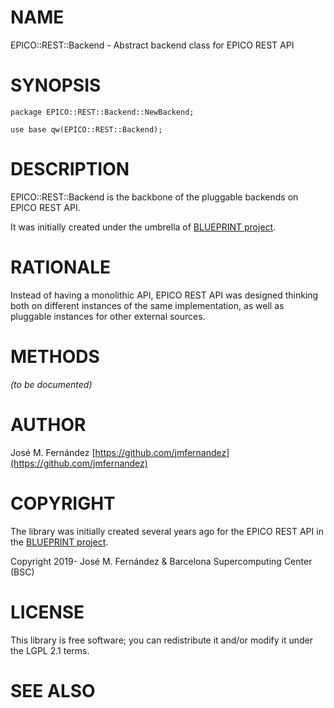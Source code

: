# NAME

EPICO::REST::Backend - Abstract backend class for EPICO REST API

# SYNOPSIS

    package EPICO::REST::Backend::NewBackend;
    
    use base qw(EPICO::REST::Backend);
    

# DESCRIPTION

EPICO::REST::Backend is the backbone of the pluggable backends on EPICO REST API.

It was initially  created under the umbrella of [BLUEPRINT project](https://blueprint-epigenome.eu).

# RATIONALE

Instead of having a monolithic API, EPICO REST API was designed thinking
both on different instances of the same implementation, as well as pluggable
instances for other external sources.

# METHODS

_(to be documented)_

# AUTHOR

José M. Fernández [https://github.com/jmfernandez](https://github.com/jmfernandez)

# COPYRIGHT

The library was initially created several years ago for the EPICO REST
API in the [BLUEPRINT project](http://www.blueprint-epigenome.eu/).

Copyright 2019- José M. Fernández & Barcelona Supercomputing Center (BSC)

# LICENSE

This library is free software; you can redistribute it and/or modify
it under the LGPL 2.1 terms.

# SEE ALSO
